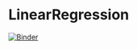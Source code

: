 # LinearRegression

[![Binder](https://mybinder.org/badge_logo.svg)](https://mybinder.org/v2/gh/HajerMhimdi/LinearRegression.git/main?filepath=T3_HajerMhimdi.ipynb)
